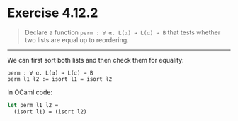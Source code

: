 # Exercise 4.12.2

> Declare a function `perm : ∀ α. L(α) → L(α) → B` that tests whether two lists are equal up to reordering.

---

We can first sort both lists and then check them for equality:
```text
perm : ∀ α. L(α) → L(α) → B
perm l1 l2 := isort l1 = isort l2
```
In OCaml code:
```ocaml
let perm l1 l2 =
  (isort l1) = (isort l2)
```
